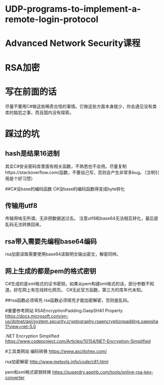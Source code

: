 # UDP-programs-to-implement-a-remote-login-protocol
# Advanced Network Security课程
# RSA加密
# 写在前面的话
尽量不要用C#做这些稀奇古怪的事情。它做这些方面本身就少，你会遇见没有类库的尴尬之事，而且国内没有探索。
# 踩过的坑

## hash是结果16进制
其实C#安全密码库里面有相关函数，不熟悉也不会用。尽量复制https://stackoverflow.com/函数，不要自己写，否则会产生非常多bug。（注明引用是个好习惯）

##C#没base的编码函数
C#没base的编码函数得变成byte转化

## 传输用utf8
传输用啥无所谓。无非把数据送过去。
注意utf8和base64无法相互转化，最后是乱码无法转换回来。

## rsa带入需要先编程base64编码
rsa加密读取需要使用base64读取明文输出密文，解密同样。

## 网上生成的都是pem的格式密钥
C#生成的是xml格式的证书密钥，如果从pem构键xml格式的话，部分参数不知道。好在网上有在线转化网页。
C#无此官方函数，第三方的库年代未知。

##rsa函数必须填充
rsa函数必须填充才能加密解密，否则是乱码。

#重要参考网站
RSAEncryptionPadding.OaepSHA1 Property
https://docs.microsoft.com/en-us/dotnet/api/system.security.cryptography.rsaencryptionpadding.oaepsha1?view=net-5.0

.NET Encryption Simplified
https://www.codeproject.com/Articles/10154/NET-Encryption-Simplified

#工具类网站
编码转换
https://www.asciitohex.com/

rsa加密解密
http://www.metools.info/code/c81.html

pem和xml格式密钥转换
https://superdry.apphb.com/tools/online-rsa-key-converter
